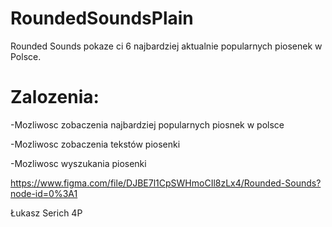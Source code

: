 # RoundedSoundsPlain
Rounded Sounds pokaze ci 6 najbardziej aktualnie popularnych piosenek w Polsce.
# Zalozenia:

-Mozliwosc zobaczenia najbardziej popularnych piosnek w polsce

-Mozliwosc zobaczenia tekstów piosenki

-Mozliwosc wyszukania piosenki

https://www.figma.com/file/DJBE7l1CpSWHmoCIl8zLx4/Rounded-Sounds?node-id=0%3A1

Łukasz Serich 4P
